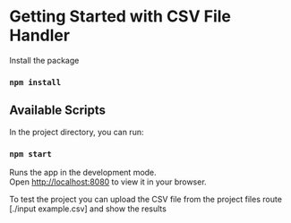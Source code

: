 # Getting Started with CSV File Handler

Install the package
### `npm install`

## Available Scripts
In the project directory, you can run:

### `npm start`
Runs the app in the development mode.\
Open [http://localhost:8080](http://localhost:8080) to view it in your browser.

To test the project you can upload the CSV file from the project files route [./input example.csv] and show the results
